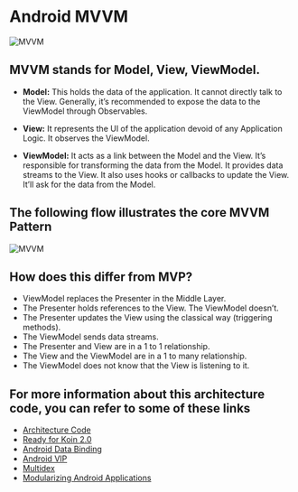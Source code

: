 # Android MVVM

![MVVM](https://cdn-images-1.medium.com/fit/t/1600/480/1*kWwjlkOEyTV6M7W7tZrs1w.png)

## MVVM stands for **Model, View, ViewModel.**

* **Model:** This holds the data of the application. It cannot directly talk to the View. Generally,
  it’s recommended to expose the data to the ViewModel through Observables.

* **View:** It represents the UI of the application devoid of any Application Logic. It observes the
  ViewModel.

* **ViewModel:** It acts as a link between the Model and the View. It’s responsible for transforming
  the data from the Model. It provides data streams to the View. It also uses hooks or callbacks to
  update the View. It’ll ask for the data from the Model.

## The following flow illustrates the core MVVM Pattern

![MVVM](https://cdn.journaldev.com/wp-content/uploads/2018/04/android-mvvm-pattern.png)

## How does this differ from MVP?

* ViewModel replaces the Presenter in the Middle Layer.
* The Presenter holds references to the View. The ViewModel doesn’t.
* The Presenter updates the View using the classical way (triggering methods).
* The ViewModel sends data streams.
* The Presenter and View are in a 1 to 1 relationship.
* The View and the ViewModel are in a 1 to many relationship.
* The ViewModel does not know that the View is listening to it.

## For more information about this architecture code, you can refer to some of these links

* [Architecture Code](https://github.com/maiconhellmann/kotlin-mvvm-coroutines-koin)
* [Ready for Koin 2.0](https://medium.com/koin-developers/ready-for-koin-2-0-2722ab59cac3)
* [Android Data Binding](https://medium.com/@temidjoy/android-jetpack-empower-your-ui-with-android-data-binding-94a657cb6be1)
* [Android VIP](https://speakerdeck.com/androidvip)
* [Multidex](https://proandroiddev.com/android-jetpack-foundation-multidex-part-1-chapter-3-64a3e43c92dc)
* [Modularizing Android Applications](https://medium.com/google-developer-experts/modularizing-android-applications-9e2d18f244a0)